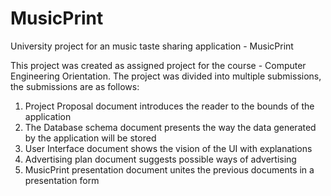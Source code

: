 # MusicPrint
University project for an music taste sharing application - MusicPrint

This project was created as assigned project for the course - Computer Engineering Orientation. The project was divided into multiple submissions, the submissions are as follows:

1. Project Proposal document introduces the reader to the bounds of the application
2. The Database schema document presents the way the data generated by the application will be stored
3. User Interface document shows the vision of the UI with explanations
4. Advertising plan document suggests possible ways of advertising
5. MusicPrint presentation document unites the previous documents in a presentation form
